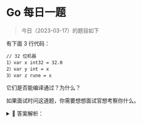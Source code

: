 # Go 每日一题

> 今日（2023-03-17）的题目如下

有下面 3 行代码：

```golang
// 32 位机器
1）var x int32 = 32.0
2）var y int = x
3）var z rune = x
```

它们是否能编译通过？为什么？

如果面试时问这道题，你需要想想面试官想考察你什么。

<details>
<summary style="cursor: pointer">🔑 答案解析：</summary>
<div>

先不直接给答案，看讲解。

### 01 数字字面量

在 Go 语言中，字面量是无类型（untyped）的。无类型是什么意思？无类型意味着可以赋值给类似类型的变量或常量。用上面例子，32.0 是无类型的浮点数字面量，因此它可以赋值给任意数字相关类型变量（或常量）。以下都是合法的：

```golang
var a int64 = 32.0
var b int = 32.0
var c float32 = 32.0
var d complex64 = 32.0
var e byte = 32.0
var f rune = 32.0
```

所以上题中 1）是正确的。

### 02 不同类型

在目前 Go 1.16 版本中（实际上只有很早期的版本不是），int 类型在 32 位机器占 4 字节，64 位机器占 8 字节。所以，在 32 位机器上，int32 和 int 的内存占用和内存布局是完全一样的。但 Go 语言不会做隐式类型转换，int 和 int32 是不同的类型，因此上题中 2）编译不通过。

### 03 类型别名

熟悉 C 语言的小伙伴，看到 Go 中以下定义：

```golang
type myint int
```

会以为 myint 和 int 是一样的，认为 myint 是 int 的别名。而实际上，myint 是和 int 完全不一样的类型，只不过 myint 的底层类型是 int，它们直接可以强制类型转换，却不会隐式转换。关于这点无需多讲，重点要讲的是类型别名。

从 Go1.9 开始引入了类型别名，定义如下：

```golang
AliasDecl = identifier, "=", Type .
```

具体例子：

```golang
type intalias = int
```

myint 是新类型，和 int 不一样；而 intalias 却和 int 一样，它只是 int 的别名：所有使用 intalias 的地方都可以使用 int。

那为什么 Go 中会引入类型别名呢？Russ Cox 的论文 Codebase Refactoring (with help from Go) 介绍了它的背景。总结一下类型别名的用途，主要有两点：

- 在大规模重构项目代码的时候，尤其是将一个类型从一个包移动到另一个包中的时候，有些代码会使用新包中的类型，有些代码使用旧包中的类型， 最典型的是 context 包。最开始，context 包名是 golang.org/x/net/context，1.7 开始，引入标准库，这样一来，存在两份。Go 1.9 开始采用别名重构了它；
- 允许一个庞大的包分解成内部的几个小包，但是小包中的类型需要集中暴漏在上层的大包中；

在 Go 中，你可以为任意类型定义别名，比如数组、结构体、指针、函数、接口、Slice、Map、Channel 等，包括为自定义类型定义别名。

```golang
type F = func()
type I = interface{}
...
```

此外，还可以为其他包中的类型定义别名，比如为标准库类型定义别名：

```golang
type MyReader = bufio.Reader
```

关于类型别名的一些注意事项：

- 别名和原类型是一样的，因此 switch-type 结构中，不能存在两个 case，一个是原类型，一个是别名；
- 类型别名不能循环定义，比如以下是不允许的：

```golang
type T = struct {
	next *T1
}

type T1 = T
```

- 因为别名和原类型是一样的，因此共享同样的方法集，不论这个方法是定义在原类型还是别名上；
- 别名的导出性可以和原类型不一样；
- 不能为别的包的类型通过定义别名来增加方法。以下行为是不允许的：

```golang
type MyReader = bufio.Reader
func (MyReader) AliasMethod() {
	fmt.Println("This is alias method")
}
```

编译报错：`cannot define new methods on non-local type bufio.Reader`。

回到开头题目的 3），rune 是什么类型？定义如下：

```golang
type rune = int32
```

很显然，rune 是 int32 的别名，因此题目中 3）也能编译通过。

除了 rune，Go 内置类型中，还有 byte 是 uint8 的别名：

```golang
type byte = uint8
```

需要说明的是，在 Go1.9 之前，rune 和 byte 的别名性质就存在，是编译器负责处理的。只是 Go1.9 之后，别名可以用于其他类型了。

### 04 总结

一道看似简单的题目，如果你能够分析透彻，把语言的变化都说出来，我相信面试官会给你加分。

今天的题目，你做对了吗？

题解来自：[https://polarisxu.studygolang.com/posts/go/action/type-and-alias/](https://polarisxu.studygolang.com/posts/go/action/type-and-alias/)。

---

### 16楼

```golang
// 32 位机器
var x int32 = 32.0 
// 【正确】字面量是无类型（untyped）的，32.0 是无类型的浮点数字面量，因此它可以赋值给任意数字相关类型变量（或常量）

var y int = x
//  【错误】Go 语言不会做隐式类型转换，int 和 int32 是不同的类型，因此上题中 2）编译不通过。

var z rune = x
// 【正确】rune 是 int32 的别名，因此题目中 3）也能编译通过
```

</div>
</details>
